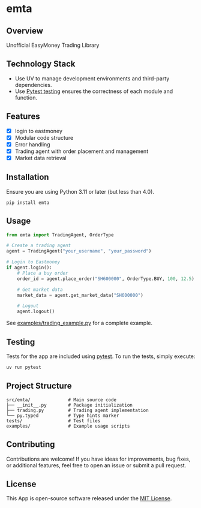 # emta

## Overview

Unofficial EasyMoney Trading Library

## Technology Stack
  * Use UV to manage development environments and third-party dependencies.
  * Use [Pytest testing](https://github.com/pytest-dev/pytest) ensures the correctness of each module and function.

## Features

  * [x] login to eastmoney
  * [x] Modular code structure
  * [x] Error handling
  * [x] Trading agent with order placement and management
  * [x] Market data retrieval

## Installation

Ensure you are using Python 3.11 or later (but less than 4.0).

``` shell
pip install emta
```

## Usage

```python
from emta import TradingAgent, OrderType

# Create a trading agent
agent = TradingAgent("your_username", "your_password")

# Login to Eastmoney
if agent.login():
    # Place a buy order
    order_id = agent.place_order("SH600000", OrderType.BUY, 100, 12.5)

    # Get market data
    market_data = agent.get_market_data("SH600000")

    # Logout
    agent.logout()
```

See [examples/trading_example.py](examples/trading_example.py) for a complete example.

## Testing

Tests for the app are included using [pytest](https://docs.pytest.org/). To run the tests, simply execute:

```bash
uv run pytest
```

## Project Structure

```
src/emta/              # Main source code
├── __init__.py        # Package initialization
├── trading.py         # Trading agent implementation
└── py.typed           # Type hints marker
tests/                 # Test files
examples/              # Example usage scripts
```

## Contributing

Contributions are welcome! If you have ideas for improvements, bug fixes, or additional features, feel free to open an issue or submit a pull request.

## License

This App is open-source software released under the [MIT License](./LICENSE).
